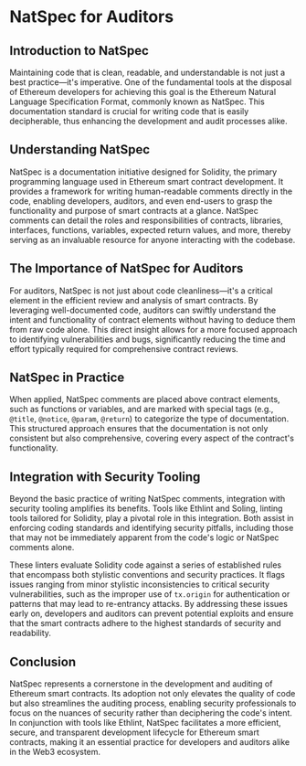 # NatSpec for Auditors

## Introduction to NatSpec

Maintaining code that is clean, readable, and understandable is not just a best practice—it's imperative. One of the fundamental tools at the disposal of Ethereum developers for achieving this goal is the Ethereum Natural Language Specification Format, commonly known as NatSpec. This documentation standard is crucial for writing code that is easily decipherable, thus enhancing the development and audit processes alike.

## Understanding NatSpec

NatSpec is a documentation initiative designed for Solidity, the primary programming language used in Ethereum smart contract development. It provides a framework for writing human-readable comments directly in the code, enabling developers, auditors, and even end-users to grasp the functionality and purpose of smart contracts at a glance. NatSpec comments can detail the roles and responsibilities of contracts, libraries, interfaces, functions, variables, expected return values, and more, thereby serving as an invaluable resource for anyone interacting with the codebase.

## The Importance of NatSpec for Auditors

For auditors, NatSpec is not just about code cleanliness—it's a critical element in the efficient review and analysis of smart contracts. By leveraging well-documented code, auditors can swiftly understand the intent and functionality of contract elements without having to deduce them from raw code alone. This direct insight allows for a more focused approach to identifying vulnerabilities and bugs, significantly reducing the time and effort typically required for comprehensive contract reviews.

## NatSpec in Practice

When applied, NatSpec comments are placed above contract elements, such as functions or variables, and are marked with special tags (e.g., `@title`, `@notice`, `@param`, `@return`) to categorize the type of documentation. This structured approach ensures that the documentation is not only consistent but also comprehensive, covering every aspect of the contract's functionality.

## Integration with Security Tooling

Beyond the basic practice of writing NatSpec comments, integration with security tooling amplifies its benefits. Tools like Ethlint and Soling, linting tools tailored for Solidity, play a pivotal role in this integration. Both assist in enforcing coding standards and identifying security pitfalls, including those that may not be immediately apparent from the code's logic or NatSpec comments alone.

These linters evaluate Solidity code against a series of established rules that encompass both stylistic conventions and security practices. It flags issues ranging from minor stylistic inconsistencies to critical security vulnerabilities, such as the improper use of `tx.origin` for authentication or patterns that may lead to re-entrancy attacks. By addressing these issues early on, developers and auditors can prevent potential exploits and ensure that the smart contracts adhere to the highest standards of security and readability.

## Conclusion

NatSpec represents a cornerstone in the development and auditing of Ethereum smart contracts. Its adoption not only elevates the quality of code but also streamlines the auditing process, enabling security professionals to focus on the nuances of security rather than deciphering the code's intent. In conjunction with tools like Ethlint, NatSpec facilitates a more efficient, secure, and transparent development lifecycle for Ethereum smart contracts, making it an essential practice for developers and auditors alike in the Web3 ecosystem.